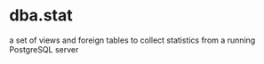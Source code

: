 # dba.stat
a set of views and foreign tables to collect statistics from a running PostgreSQL server
